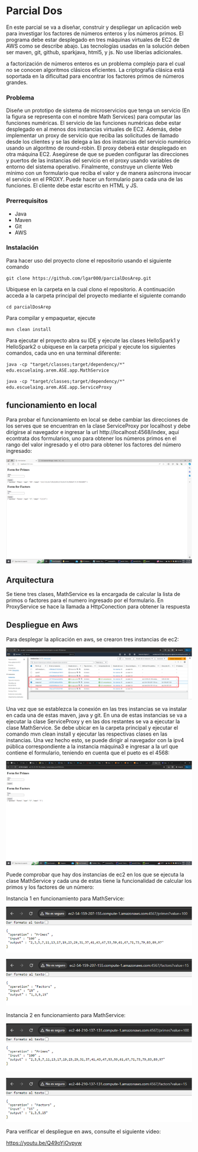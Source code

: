 # Parcial Dos

En este parcial se va a diseñar, construir y despliegar un aplicación web para investigar los factores de números enteros y los números primos. El programa debe estar desplegado en tres máquinas virtuales de EC2 de AWS como se describe abajo. Las tecnologías usadas en la solución deben ser maven, git, github, sparkjava, html5, y js. No use liberías adicionales.

a factorización de números enteros es un problema complejo para el cual no se conocen algoritmos clásicos eficientes. La criptografía clásica está soportada en la dificultad para encontrar los factores primos de números grandes.

### Problema
Diseñe un prototipo de sistema de microservicios que tenga un servicio (En la figura se representa con el nombre Math Services) para computar las funciones numéricas. El servicio de las funciones numéricas debe estar desplegado en al menos dos instancias virtuales de EC2. Además, debe implementar un proxy de servicio que reciba las solicitudes de llamado desde los clientes y se las delega a las dos instancias del servicio numérico usando un algoritmo de round-robin. El proxy deberá estar desplegado en otra máquina EC2. Asegúrese de que se pueden configurar las direcciones y puertos de las instancias del servicio en el proxy usando variables de entorno del sistema operativo. Finalmente, construye un cliente Web mínimo con un formulario que reciba el valor y de manera asíncrona invocar el servicio en el PROXY. Puede hacer un formulario para cada una de las funciones. El cliente debe estar escrito en HTML y JS.

### Prerrequisitos

- Java
- Maven
- Git
- AWS

### Instalación

Para hacer uso del proyecto clone el repositorio usando el siguiente comando

```
git clone https://github.com/lgar000/parcialDosArep.git
```

Ubiquese en la carpeta en la cual clono el repositorio. A continuación
acceda a la carpeta principal del proyecto mediante el siguiente comando

```
cd parcialDosArep
```

Para compilar y empaquetar, ejecute

```
mvn clean install
```

Para ejecutar el proyecto abra su IDE y ejecute las clases HelloSpark1 y HelloSpark2 o ubiquese en la carpeta pricipal y ejecute los siguientes comandos, cada uno en una terminal diferente:

```
java -cp "target/classes;target/dependency/*" edu.escuelaing.arem.ASE.app.MathService
```

```
java -cp "target/classes;target/dependency/*" edu.escuelaing.arem.ASE.app.ServiceProxy
```

## funcionamiento en local

Para probar el funcionamiento en local se debe cambiar las direcciones de los serves que se encuentran en la clase ServiceProxy por localhost y debe dirigirse al navegador e ingresar la url http://localhost:4568/index, aquí econtrata dos formularios, uno para obtener los números primos en el rango del valor ingresado y el otro para obtener los factores del número ingresado:

![local](https://github.com/lgar000/parcialDosArep/blob/main/Imagenes/local.png)

## Arquitectura

Se tiene tres clases, MathService es la encargada de calcular la lista de primos o factores para el numero ingresado por el formulario. En ProxyService se hace la llamada a HttpConection para obtener la respuesta

## Despliegue en Aws

Para desplegar la aplicación en aws, se crearon tres instancias de ec2:

![instancias](https://github.com/lgar000/parcialDosArep/blob/main/Imagenes/instanciasAws.png)

Una vez que se establezca la conexión en las tres instancias se va instalar en cada una de estas maven, java y git. En una de estas instancias se va a ejecutar la clase ServiceProxy y en las dos restantes se va a ejecutar la clase MathService. Se debe ubicar en la carpeta principal y ejecutar el comando mvn clean install y ejecutar las respectivas clases en las instancias. Una vez hecho esto, se puede dirigir al navegador con la ipv4 pública correspondiente a la instancia máquina3 e ingresar a la url que contiene el formulario, teniendo en cuenta que el pueto es el 4568:

![form](https://github.com/lgar000/parcialDosArep/blob/main/Imagenes/Screenshot%20(3).png)

Puede comprobar que hay dos instancias de ec2 en los que se ejecuta la clase MathService y cada una de estas tiene la funcionalidad de calcular los primos y los factores de un número:

Instancia 1 en funcionamiento para MathService:

![primesIuno](https://github.com/lgar000/parcialDosArep/blob/main/Imagenes/instanceMathServicePrimes.png)

![factorsIuno](https://github.com/lgar000/parcialDosArep/blob/main/Imagenes/instanceMathServiceFactors.png)

Instancia 2 en funcionamiento para MathService:

![primesIdos](https://github.com/lgar000/parcialDosArep/blob/main/Imagenes/instanceTwoMathServicePrimes.png)

![factorsIdos](https://github.com/lgar000/parcialDosArep/blob/main/Imagenes/instanceTwoMathServiceFactors.png)

Para verificar el despliegue en aws, consulte el siguiente video:

https://youtu.be/Q49oYjOvpyw
